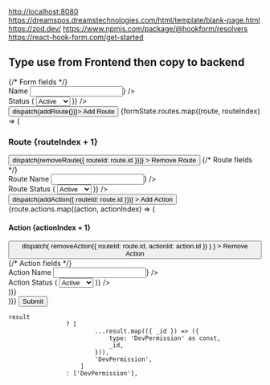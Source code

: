 [ http://localhost:8080](http://localhost:8080)
https://dreamspos.dreamstechnologies.com/html/template/blank-page.html
https://zod.dev/
https://www.npmjs.com/package/@hookform/resolvers
https://react-hook-form.com/get-started

## Type use from Frontend then copy to backend

<form onSubmit={handleSubmit(onSubmit)}>
				{/* Form fields */}
				<div>
					<label>Name</label>
					<Controller
						name="name"
						control={control}
						render={({ field }) => <input {...field} />}
					/>
				</div>
				<div>
					<label>Status</label>
					<Controller
						name="status"
						control={control}
						render={({ field }) => (
							<select {...field}>
								<option value="active">Active</option>
								<option value="inactive">Inactive</option>
							</select>
						)}
					/>
				</div>
				<button type="button" onClick={() => dispatch(addRoute())}>
					Add Route
				</button>
				{formState.routes.map((route, routeIndex) => (
					<div key={route.id}>
						<h3>Route {routeIndex + 1}</h3>
						<button
							type="button"
							onClick={() => dispatch(removeRoute({ routeId: route.id }))}
						>
							Remove Route
						</button>
						{/* Route fields */}
						<div>
							<label>Route Name</label>
							<Controller
								name={`routes[${routeIndex}].name`}
								control={control}
								render={({ field }) => <input {...field} />}
							/>
						</div>
						<div>
							<label>Route Status</label>
							<Controller
								name={`routes[${routeIndex}].status`}
								control={control}
								render={({ field }) => (
									<select {...field}>
										<option value="active">Active</option>
										<option value="inactive">Inactive</option>
									</select>
								)}
							/>
						</div>
						<button
							type="button"
							onClick={() => dispatch(addAction({ routeId: route.id }))}
						>
							Add Action
						</button>
						{route.actions.map((action, actionIndex) => (
							<div key={action.id}>
								<h4>Action {actionIndex + 1}</h4>
								<button
									type="button"
									onClick={() =>
										dispatch(
											removeAction({ routeId: route.id, actionId: action.id })
										)
									}
								>
									Remove Action
								</button>
								{/* Action fields */}
								<div>
									<label>Action Name</label>
									<Controller
										name={`routes[${routeIndex}].actions[${actionIndex}].name`}
										control={control}
										render={({ field }) => <input {...field} />}
									/>
								</div>
								<div>
									<label>Action Status</label>
									<Controller
										name={`routes[${routeIndex}].actions[${actionIndex}].status`}
										control={control}
										render={({ field }) => (
											<select {...field}>
												<option value="active">Active</option>
												<option value="inactive">Inactive</option>
											</select>
										)}
									/>
								</div>
							</div>
						))}
					</div>
				))}
				<button type="submit">Submit</button>
			</form>

    result
    				? [
    						...result.map(({ _id }) => ({
    							type: 'DevPermission' as const,
    							_id,
    						})),
    						'DevPermission',
    					]
    				: ['DevPermission'],
